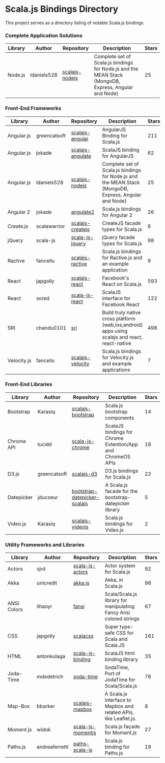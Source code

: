 # Scala.js Bindings Directory
This project serves as a directory listing of notable Scala.js bindings.

### Complete Application Solutions

| Library    | Author       | Repository                                              | Description               | Stars  | 
|------------|--------------|---------------------------------------------------------|---------------------------|--------|
| Node.js    | ldaniels528  | [scalajs-nodejs](https://github.com/ldaniels528/scalajs-nodejs) | Complete set of Scala.js bindings for Node.js and the MEAN Stack (MongoDB, Express, Angular and Node) | 25 |

### Front-End Frameworks

| Library    | Author       | Repository                                              | Description               | Stars  | 
|------------|--------------|---------------------------------------------------------|---------------------------|--------|
| Angular.js | greencatsoft | [scalajs-angular](https://github.com/greencatsoft/scalajs-angular) | AngularJS Binding for Scala.js | 211 |
| Angular.js | jokade       | [scalajs-angulate](https://github.com/jokade/scalajs-angulate) | ScalaJS binding for AngularJS | 62 |
| Angular.js | ldaniels528  | [scalajs-nodejs](https://github.com/ldaniels528/scalajs-nodejs) | Complete set of Scala.js bindings for Node.js and the MEAN Stack (MongoDB, Express, Angular and Node) | 25 |
| Angular 2  | jokade       | [angulate2](https://github.com/jokade/angulate2)         | Scala.js bindings for Angular 2 | 26 |
| Create.js  | scalawarrior | [scalajs-createjs](https://github.com/scalawarrior/scalajs-createjs) |CreateJS facade types for Scala.js | 6 |
| jQuery     | scala-js     | [scala-js-jquery](https://github.com/scala-js/scala-js-jquery) | jQuery facade types for Scala.js | 98 |
| Ractive    | fancellu     | [scalajs-ractive](https://github.com/fancellu/scalajs-ractive) | Scala.js bindings for Ractive.js and an example application | 9 |
| React      | japgolly     | [scalajs-react](https://github.com/japgolly/scalajs-react) | Facebook's React on Scala.js | 593 |
| React      | xored        | [scala-js-react](https://github.com/xored/scala-js-react) | ScalaJS interface for Facebook React | 122 |
| SRI        | chandu0101   | [sri](https://github.com/chandu0101/sri)                 | Build truly native cross platform (web,ios,android) apps using scalajs and react, react-native | 498 |
| Velocity.js| fancellu     | [scalajs-velocity](https://github.com/fancellu/scalajs-velocity) | Scala.js bindings for Velocity.js and example applications | 7 |

### Front-End Libraries 

| Library    | Author       | Repository                                              | Description               | Stars  | 
|------------|--------------|---------------------------------------------------------|---------------------------|--------|
| Bootstrap  | Karasiq      | [scalajs-bootstrap](https://github.com/Karasiq/scalajs-bootstrap) | Scala.js bootstrap components | 14 |
| Chrome API | lucidd       | [scala-js-chrome](https://github.com/lucidd/scala-js-chrome) | ScalaJS bindings for Chrome Extention/App and ChromeOS APIs | 18 |
| D3.js      | greencatsoft | [scalajs-d3](https://github.com/greencatsoft/scalajs-d3)| D3.js bindings for Scala.js | 22 |
| Datepicker | jducoeur     | [bootstrap-datepicker-scalajs](https://github.com/jducoeur/bootstrap-datepicker-scalajs) | A Scala.js facade for the bootstrap-datepicker library| 5 |
| Video.js   | Karasiq      | [scalajs-videojs](https://github.com/Karasiq/scalajs-videojs) | Scala.js bindings for Video.js | 2 |

### Utility Frameworks and Libraries 

| Library    | Author       | Repository                                              | Description               | Stars  | 
|------------|--------------|---------------------------------------------------------|---------------------------|--------|
| Actors     | sjrd         | [scala-js-actors](https://github.com/sjrd/scala-js-actors) | Actor system for Scala.js | 92     |
| Akka       | unicredit    | [akka.js](https://github.com/unicredit/akka.js)         | Akka, in Scala.js         | 98     |
| ANSI Colors| lihaoyi      | [fansi](https://github.com/lihaoyi/fansi)               | Scala/Scala.js library for manipulating Fancy Ansi colored strings | 67 |
| CSS        | japgolly     | [scalacss](https://github.com/japgolly/scalacss)        | Super type-safe CSS for Scala and Scala.JS | 161 |
| HTML       | antonkulaga  | [scala-js-binding](https://github.com/antonkulaga/scala-js-binding) | ScalaJS html binding library | 35 |
| Joda-Time  | mdedetrich   | [soda-time](https://github.com/mdedetrich/soda-time)    | SodaTime, Port of JodaTime for Scala/Scala.js | 76 |
| Map-Box    | bbarker      | [scalajs-mapbox](https://github.com/bbarker/scalajs-mapbox) | A Scala.js interface to Mapbox and related APIs, like Leaflet.js. | 8 |
| Moment.js  | widok        | [scala-js-momentjs](https://github.com/widok/scala-js-momentjs) | Scala.js façade for Moment.js | 27 |
| Paths.js   | andreaferretti | [paths-scala-js](https://github.com/andreaferretti/paths-scala-js) | Scala.js binding for Paths.js | 19 |

